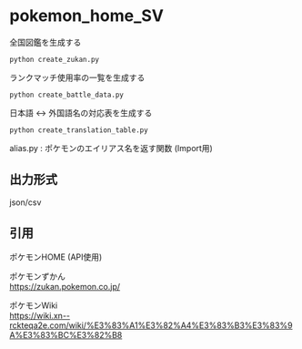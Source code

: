 # pokemon_home_SV
全国図鑑を生成する
```
python create_zukan.py
```

ランクマッチ使用率の一覧を生成する
```
python create_battle_data.py
```

日本語 <-> 外国語名の対応表を生成する
```
python create_translation_table.py
```

alias.py : ポケモンのエイリアス名を返す関数 (Import用)

## 出力形式
json/csv


## 引用
ポケモンHOME (API使用)

ポケモンずかん  
https://zukan.pokemon.co.jp/

ポケモンWiki  
https://wiki.xn--rckteqa2e.com/wiki/%E3%83%A1%E3%82%A4%E3%83%B3%E3%83%9A%E3%83%BC%E3%82%B8
